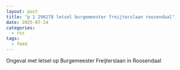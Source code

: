 ```yaml
---
layout: post
title: "p 1 296278 letsel burgemeester freijterslaan roosendaal"
date: 2025-07-24
categories: 
  - rss
tags: 
  - feed
---
```


Ongeval met letsel op Burgemeester Freijterslaan in Roosendaal
